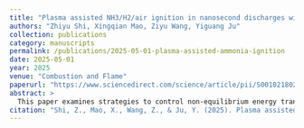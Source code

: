 ```yaml
---
title: "Plasma assisted NH3/H2/air ignition in nanosecond discharges with non-equilibrium energy transfer"
authors: "Zhiyu Shi, Xingqian Mao, Ziyu Wang, Yiguang Ju"
collection: publications
category: manuscripts        
permalink: /publications/2025-05-01-plasma-assisted-ammonia-ignition
date: 2025-05-01
year: 2025
venue: "Combustion and Flame"
paperurl: "https://www.sciencedirect.com/science/article/pii/S0010218025000914"
abstract: >
  This paper examines strategies to control non-equilibrium energy transfer for optimal NH₃ ignition, offering insights into developing plasma discharge techniques for efficient ignition in internal combustion engines and gas turbines.
citation: "Shi, Z., Mao, X., Wang, Z., & Ju, Y. (2025). Plasma assisted NH3/H2/air ignition in nanosecond discharges with non-equilibrium energy transfer. Combustion and Flame, 275, 114053."
---
```


